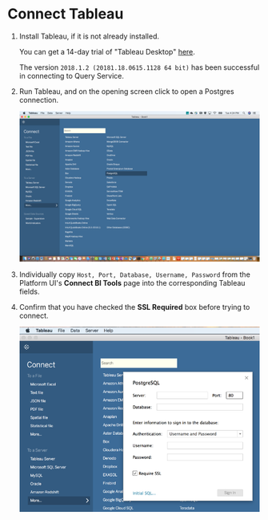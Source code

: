 # Connect Tableau

1. Install Tableau, if it is not already installed.

    You can get a 14-day trial of "Tableau Desktop" [here](https://www.tableau.com/products/desktop/download).
    
    The version `2018.1.2 (20181.18.0615.1128 64 bit)` has been successful in connecting to Query Service.

2. Run Tableau, and on the opening screen click to open a Postgres connection.

    ![Image](graphics/tableau.png)

3. Individually copy `Host, Port, Database, Username, Password` from the Platform UI's **Connect BI Tools** page into the corresponding Tableau fields.

4. Confirm that you have checked the **SSL Required** box before trying to connect.
    
    ![Image](graphics/sslrequired.png)